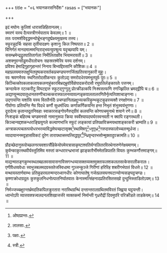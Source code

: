 +++
title = "०६ भयानकरसनिर्देशः"
rasas = ["भयानकः"]

+++
  
इदं मघोनः कुलिशं धारासन्निहितानलम्।  
स्मरणं यस्य दैत्यस्त्रीगर्भपाताय केवलम्॥ 1 ॥  
ततः परामर्शविवृद्धमन्योर्भ्रूभङ्गदुष्प्रेक्ष्यमुखस्य तस्य।  
स्फुरन्नुदर्चिः सहसा तृतीयादक्ष्णः कृशानुः किल निष्पपात॥ 2 ॥  
विनिर्गतं मानदमात्ममन्दिराद्भवत्युपश्रुत्य यदृच्छयापि यम्।  
ससम्भ्रमेन्द्रद्रुतपातितार्गला निमीलिताक्षीव भियामरावती॥ 3 ॥  
अशक्नुवन्सोढुमधीरलोचनः सहस्ररश्मेरिव यस्य दर्शनम्।  
प्रविश्य हेमाद्रिगुहागृहान्तरं निनाय बिभ्यद्दिवसानि कौशिकः॥ 4 ॥  
महाप्रलयमारुतक्षुभितपुष्पकरावर्तकप्रचण्डघनगर्जितप्रतिरवानुकारी मुहुः।  
रवः श्रवणभैरवः स्थगितरोदसीकन्दरः कुतोऽद्य समरोदधेरयमभूतपूर्वः पुरः॥ 5 ॥  
किञ्चित्कोपकलाकलापकलनाहुंकारबिभ्रद्भ्रुवोर्विक्षेपादकरोदसौ रघुपतिर्लङ्कापतेः पत्तनम्।  
क्रन्दत्फेरु रटत्करीटु विघटद्दारु स्फुटद्गुग्गुलु प्रोत्क्रीडत्कपि निःश्वसत्फणि रणज्झिल्लि भ्रमद्द्वीपि च॥ 6 ॥  
अद्याप्युन्मदयातुधानतरुणीचञ्चत्करास्फालनव्यावल्गन्नृकपालतालरणितैर्नृत्यत्पिशाचाङ्गनाः।  
उद्गायन्ति यशांसि यस्य विततैर्नादैः प्रचण्डानिलप्रक्षुभ्यत्करिकुम्भकूटकुहरव्यक्तै रणक्षोणयः॥ 7 ॥  
गीर्वाणाः प्रतियन्ति नैव पिदधे कर्णौ सुधर्माधिपः कर्णाकर्णिकयन्ति हन्त निभृतं शंभुस्वयंभूगणाः।  
दूरादेत्य कृतान्तदूतनिवहाः स्वाकारसङ्गोपनैरुद्ग्रीवं कलयन्ति कोणपचमूनाथे शयाने रणे॥ 8 ॥  
निःशङ्कं बहिरम्ब चण्डमनसो नामानुरूपा क्रिया स्वर्वेश्यापदघर्घरस्वनवती न क्वापि रङ्गस्थली।  
किञ्चान्यद्दशकन्धराङ्घ्रियुगले कल्याणभाजि स्फुटं लङ्कायां प्रतिपक्षविक्रमयथाशङ्काकरी भ्राम्यति॥ 9 ॥  
अन्त्राकल्पचलत्पयोधरभरव्याविद्धमेघच्छटासृक्व[^1]स्थामिषगृ[^2]ध्नुगृध्र[^3]गरुदास्फालोच्चलन्मूर्धजा।  
व्यादायाननमट्टहासविकटं दूरेण तारापथात्त्रस्यत्सिद्धपुर[^4]न्ध्रिवृन्दरभसोन्मुक्तादुपक्रामति॥ 10 ॥  
  
[^1]: ओष्ठप्रान्तः.

[^2]: लालसाः.

[^3]: पक्षाः.

[^4]: स्त्री.

प्रौढच्छेदानुरूपोच्छलनरयवशात्सैंहिकेयोपमेयत्रासाकृष्टाश्वतिर्यग्वलितरविरथेनारुणेनेक्ष्यमाणम्।  
कुर्वन्काकुत्स्थवीर्यस्तुतिमिव मरुतां कन्धरारन्ध्रभाजां झाङ्कारैर्भीममेतन्निपतति वियतः कुम्भकर्णौत्तमाङ्गम्॥ 11 ॥  
माद्यन्मातङ्गकुम्भस्थलबहलवसावासनाविस्रगन्धव्यासक्तव्यक्तमुक्ताफलशकललसत्केसरालीकरालः।  
एणीवैधव्यवेधाः स्वभुजबलमदग्रस्ततेजस्विधामा गुञ्जन्कुञ्जे गिरीणां हरिरिह शबरीगर्भपातं विधत्ते॥ 12 ॥  
मन्थायस्तार्णवाम्भः प्रतिकुहरवलन्मन्दरध्वानधीरः कोणाघातेषु गर्जत्प्रलयघनघटान्योन्यसङ्घट्टचण्डः।  
कृष्णाक्रोधाग्रदूतः कुरुकुलनिधनोत्पातनिर्घातवातः केनास्मत्सिंहनादप्रतिरसितसखो दुन्दुभिस्ताडितोऽयम्॥ 13 ॥  
निर्मज्जच्चक्षुरन्तर्भ्रमदतिकपिलक्रूरतारा नरास्थिग्रन्थिं दन्तान्तरालग्रथितमविरतं जिह्वया घट्टयन्ती।  
ध्वान्तेऽपि व्यात्तवक्त्रज्वलदनलशिखाजर्जरे व्यक्तकर्मा निर्मान्ती गृध्ररौद्रीं दिवमुपरि परिक्रीडते ताडकेयम्॥ 14 ॥  
